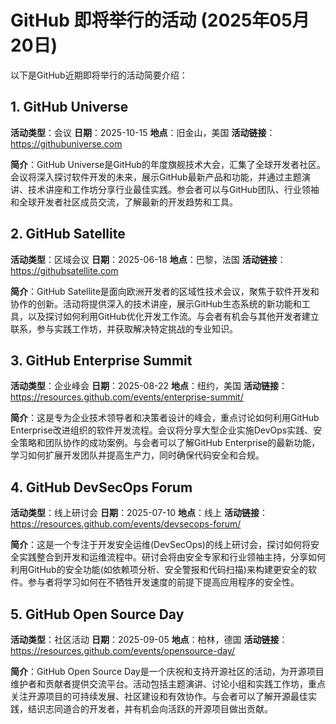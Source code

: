 # GitHub 即将举行的活动 (2025年05月20日)

以下是GitHub近期即将举行的活动简要介绍：

## 1. GitHub Universe

**活动类型**：会议
**日期**：2025-10-15
**地点**：旧金山，美国
**活动链接**：https://githubuniverse.com

**简介**：GitHub Universe是GitHub的年度旗舰技术大会，汇集了全球开发者社区。会议将深入探讨软件开发的未来，展示GitHub最新产品和功能，并通过主题演讲、技术讲座和工作坊分享行业最佳实践。参会者可以与GitHub团队、行业领袖和全球开发者社区成员交流，了解最新的开发趋势和工具。

## 2. GitHub Satellite

**活动类型**：区域会议
**日期**：2025-06-18
**地点**：巴黎，法国
**活动链接**：https://githubsatellite.com

**简介**：GitHub Satellite是面向欧洲开发者的区域性技术会议，聚焦于软件开发和协作的创新。活动将提供深入的技术讲座，展示GitHub生态系统的新功能和工具，以及探讨如何利用GitHub优化开发工作流。与会者有机会与其他开发者建立联系，参与实践工作坊，并获取解决特定挑战的专业知识。

## 3. GitHub Enterprise Summit

**活动类型**：企业峰会
**日期**：2025-08-22
**地点**：纽约，美国
**活动链接**：https://resources.github.com/events/enterprise-summit/

**简介**：这是专为企业技术领导者和决策者设计的峰会，重点讨论如何利用GitHub Enterprise改进组织的软件开发流程。会议将分享大型企业实施DevOps实践、安全策略和团队协作的成功案例。与会者可以了解GitHub Enterprise的最新功能，学习如何扩展开发团队并提高生产力，同时确保代码安全和合规。

## 4. GitHub DevSecOps Forum

**活动类型**：线上研讨会
**日期**：2025-07-10
**地点**：线上
**活动链接**：https://resources.github.com/events/devsecops-forum/

**简介**：这是一个专注于开发安全运维(DevSecOps)的线上研讨会，探讨如何将安全实践整合到开发和运维流程中。研讨会将由安全专家和行业领袖主持，分享如何利用GitHub的安全功能(如依赖项分析、安全警报和代码扫描)来构建更安全的软件。参与者将学习如何在不牺牲开发速度的前提下提高应用程序的安全性。

## 5. GitHub Open Source Day

**活动类型**：社区活动
**日期**：2025-09-05
**地点**：柏林，德国
**活动链接**：https://resources.github.com/events/opensource-day/

**简介**：GitHub Open Source Day是一个庆祝和支持开源社区的活动，为开源项目维护者和贡献者提供交流平台。活动包括主题演讲、讨论小组和实践工作坊，重点关注开源项目的可持续发展、社区建设和有效协作。与会者可以了解开源最佳实践，结识志同道合的开发者，并有机会向活跃的开源项目做出贡献。 